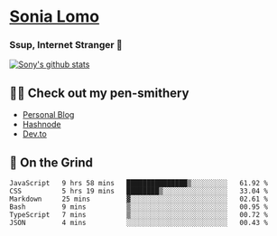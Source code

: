 # [Sonia Lomo](https://sonylomo.github.io/) 
### Ssup, Internet Stranger 🤩

<a href="https://github.com/sonylomo/github-readme-stats">
  <img align="center" src="https://media.giphy.com/media/lU05nFSW6Y2A/giphy.gif" alt="Sony's github stats" />
</a>

## ✍🏾 Check out my pen-smithery
- [Personal Blog](https://www.sonylomo.dev/blog)
- [Hashnode](https://sonylomo.hashnode.dev/)
- [Dev.to](https://dev.to/sonylomo)

## 🤡 On the Grind
<!--START_SECTION:waka-->

```text
JavaScript   9 hrs 58 mins   ███████████████▒░░░░░░░░░   61.92 %
CSS          5 hrs 19 mins   ████████▒░░░░░░░░░░░░░░░░   33.04 %
Markdown     25 mins         ▓░░░░░░░░░░░░░░░░░░░░░░░░   02.61 %
Bash         9 mins          ▒░░░░░░░░░░░░░░░░░░░░░░░░   00.95 %
TypeScript   7 mins          ▒░░░░░░░░░░░░░░░░░░░░░░░░   00.72 %
JSON         4 mins          ░░░░░░░░░░░░░░░░░░░░░░░░░   00.43 %
```

<!--END_SECTION:waka-->

